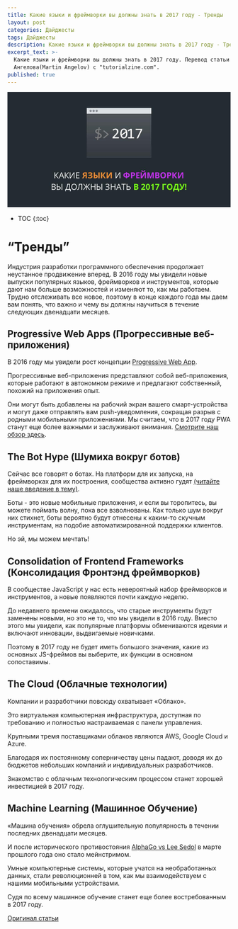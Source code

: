 ```yaml
---
title: Какие языки и фреймворки вы должны знать в 2017 году - Тренды
layout: post
categories: Дайджесты
tags: Дайджесты
description: Какие языки и фреймворки вы должны знать в 2017 году - Тренды.
excerpt_text: >-
  Какие языки и фреймворки вы должны знать в 2017 году. Перевод статьи Мартина
  Ангелова(Martin Angelov) с "tutorialzine.com".
published: true
---
```


![Какие языки и фреймворки вы должны знать в 2017 году](/images/post/digest/04-2017/the-languages-and-frameworks-you-should-learn-in-2017.png)

* TOC
{:toc}

# “Тренды”

Индустрия разработки программного обеспечения продолжает неустанное продвижение вперед. В 2016 году мы увидели новые выпуски популярных языков, фреймворков и инструментов, которые дают нам больше возможностей и изменяют то, как мы работаем. Трудно отслеживать все новое, поэтому в конце каждого года мы даем вам понять, что важно и чему вы должны научиться в течение следующих двенадцати месяцев.



## Progressive Web Apps (Прогрессивные веб-приложения)

В 2016 году мы увидели рост концепции [Progressive Web App](https://developers.google.com/web/progressive-web-apps/). 

Прогрессивные веб-приложения представляют собой веб-приложения, которые работают в автономном режиме и предлагают собственный, похожий на приложения опыт. 

Они могут быть добавлены на рабочий экран вашего смарт-устройства и могут даже отправлять вам push-уведомления, сокращая разрыв с родными мобильными приложениями. Мы считаем, что в 2017 году PWA станут еще более важными и заслуживают внимания. [Смотрите наш обзор здесь](http://tutorialzine.com/2016/09/everything-you-should-know-about-progressive-web-apps/).

## The Bot Hype (Шумиха вокруг ботов)

Сейчас все говорят о ботах. На платформ для их запуска, на фреймворках для их построения, сообщества активно гудят [(читайте наше введение в тему)](http://tutorialzine.com/2016/11/introduction-to-chatbots/). 

Боты - это новые мобильные приложения, и если вы торопитесь, вы можете поймать волну, пока все взволнованы. Как только шум вокруг них стихнет, боты вероятно будут отнесены к каким-то скучным инструментам, на подобие автоматизированной поддержки клиентов. 

Но эй, мы можем мечтать!

## Consolidation of Frontend Frameworks (Консолидация Фронтэнд фреймворков)

В сообществе JavaScript у нас есть невероятный набор фреймворков и инструментов, а новые появляются почти каждую неделю. 

До недавнего времени ожидалось, что старые инструменты будут заменены новыми, но это не то, что мы увидели в 2016 году. Вместо этого мы увидели, как популярные платформы обмениваются идеями и включают инновации, выдвигаемые новичками. 

Поэтому в 2017 году не будет иметь большого значения, какие из основных JS-фреймов вы выберите, их функции в основном сопоставимы.

## The Cloud (Облачные технологии)

Компании и разработчики повсюду охватывает «Облако». 

Это виртуальная компьютерная инфраструктура, доступная по требованию и полностью настраиваемая с панели управления. 

Крупными тремя поставщиками облаков являются AWS, Google Cloud и Azure. 

Благодаря их постоянному соперничеству цены падают, доводя их до бюджетов небольших компаний и индивидуальных разработчиков. 

Знакомство с облачным технологическим процессом станет хорошей инвестицией в 2017 году.

## Machine Learning (Машинное Обучение)

«Машина обучения» обрела оглушительную популярность в течении последних двенадцати месяцев. 

И после исторического противостояния [AlphaGo vs Lee Sedol](https://en.wikipedia.org/wiki/AlphaGo_versus_Lee_Sedol) в марте прошлого года оно стало мейнстримом. 

Умные компьютерные системы, которые учатся на необработанных данных, стали революционней в том, как мы взаимодействуем с нашими мобильными устройствами. 

Судя по всему машинное обучение станет еще более востребованным в 2017 году.

[Оригинал статьи](http://tutorialzine.com/2016/12/the-languages-frameworks-tools-you-should-learn-in-2017/)

